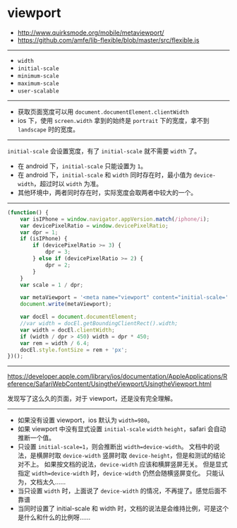 # viewport

+ http://www.quirksmode.org/mobile/metaviewport/
+ https://github.com/amfe/lib-flexible/blob/master/src/flexible.js

---

+ `width`
+ `initial-scale`
+ `minimum-scale`
+ `maximum-scale`
+ `user-scalable`

---

+ 获取页面宽度可以用 `document.documentElement.clientWidth`
+ ios 下，使用 `screen.width` 拿到的始终是 `portrait` 下的宽度，拿不到 `landscape` 时的宽度。

---

`initial-scale` 会设置宽度，有了 `initial-scale` 就不需要 `width` 了。

+ 在 android 下，`initial-scale` 只能设置为 `1`。
+ 在 android 下，`initial-scale` 和 `width` 同时存在时，最小值为 `device-width`，超过时以 `width` 为准。
+ 其他环境中，两者同时存在时，实际宽度会取两者中较大的一个。

---

```js
(function() {
    var isIPhone = window.navigator.appVersion.match(/iphone/i);
    var devicePixelRatio = window.devicePixelRatio;
    var dpr = 1;
    if (isIPhone) {
        if (devicePixelRatio >= 3) {
            dpr = 3;
        } else if (devicePixelRatio >= 2) {
            dpr = 2;
        }
    }
    var scale = 1 / dpr;

    var metaViewport = '<meta name="viewport" content="initial-scale=' + scale + '" />';
    document.write(metaViewport);

    var docEl = document.documentElement;
    //var width = docEl.getBoundingClientRect().width;
    var width = docEl.clientWidth;
    if (width / dpr > 450) width = dpr * 450;
    var rem = width / 6.4;
    docEl.style.fontSize = rem + 'px';
})();
```

---

https://developer.apple.com/library/ios/documentation/AppleApplications/Reference/SafariWebContent/UsingtheViewport/UsingtheViewport.html

发现写了这么久的页面，对于 viewport，还是没有完全理解。

---

+ 如果没有设置 viewport，ios 默认为 `width=980`。
+ 如果 viewport 中没有显式设置 `initial-scale` `width` `height`，safari 会自动推断一个值。
+ 只设置 `initial-scale=1`，则会推断出 `width=device-width`。
    文档中的说法，是横屏时取 `device-width` 竖屏时取 `device-height`，但是和测试的结论对不上。
    如果按文档的说法，`device-width` 应该和横屏竖屏无关。
    但是显式指定 `width=device-width` 时，`device-width` 仍然会随横竖屏变化。
    只能认为，文档太久……
+ 当只设置 `width` 时，上面说了 `device-width` 的情况，不再提了。感觉后面不靠谱
+ 当同时设置了 initial-scale 和 width 时，文档的说法是会维持比例，可是这个是什么和什么的比例呀……
